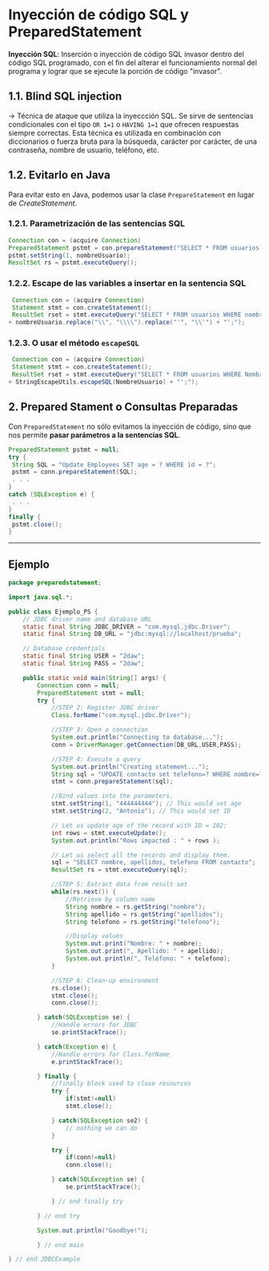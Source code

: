 # Inyección de código SQL y PreparedStatement

**Inyección SQL**: Inserción o inyección de código SQL invasor dentro del código SQL programado, con el fin del alterar el funcionamiento normal del programa y lograr que se ejecute la porción de código "invasor".

## 1.1. Blind SQL injection

-> Técnica de ataque que utiliza la inyeccción SQL. Se sirve de sentencias condicionales con el tipo `OR 1=1` o `HAVING 1=1` que ofrecen respuestas siempre correctas. Esta técnica es utilizada en combinación con diccionarios o fuerza bruta para la búsqueda, carácter por carácter, de una contraseña, nombre de usuario, teléfono, etc.

## 1.2. Evitarlo en Java

Para evitar esto en Java, podemos usar la clase `PrepareStatement` en lugar de *CreateStatement*.

### 1.2.1. Parametrización de las sentencias SQL

```java
Connection con = (acquire Connection)
PreparedStatement pstmt = con.prepareStatement("SELECT * FROM usuarios WHERE nombre = ?");
pstmt.setString(1, nombreUsuario);
ResultSet rs = pstmt.executeQuery();
```

### 1.2.2. Escape de las variables a insertar en la sentencia SQL

```java
 Connection con = (acquire Connection)
 Statement stmt = con.createStatement();
 ResultSet rset = stmt.executeQuery("SELECT * FROM usuarios WHERE nombre = '"
+ nombreUsuario.replace("\\", "\\\\").replace("'", "\\'") + "';");
```

### 1.2.3. O usar el método `escapeSQL`

```java
 Connection con = (acquire Connection)
 Statement stmt = con.createStatement();
 ResultSet rset = stmt.executeQuery("SELECT * FROM usuarios WHERE Nombre = '"
+ StringEscapeUtils.escapeSQL(NombreUsuario) + "';");
```

## 2. Prepared Stament o Consultas Preparadas

Con `PreparedStatement` no sólo evitamos la inyección de código, sino que nos permite **pasar parámetros a la sentencias SQL**.

```java
PreparedStatement pstmt = null;
try {
 String SQL = "Update Employees SET age = ? WHERE id = ?";
 pstmt = conn.prepareStatement(SQL);
 . . .
}
catch (SQLException e) {
 . . .
}
finally {
 pstmt.close();
}
```

---

## Ejemplo

```java
package preparedstatement;

import java.sql.*;

public class Ejemplo_PS {
    // JDBC driver name and database URL
    static final String JDBC_DRIVER = "com.mysql.jdbc.Driver";
    static final String DB_URL = "jdbc:mysql://localhost/prueba";

    // Database credentials
    static final String USER = "2daw";
    static final String PASS = "2daw";

    public static void main(String[] args) {
        Connection conn = null;
        PreparedStatement stmt = null;
        try {
            //STEP 2: Register JDBC driver
            Class.forName("com.mysql.jdbc.Driver");

            //STEP 3: Open a connection
            System.out.println("Connecting to database...");
            conn = DriverManager.getConnection(DB_URL,USER,PASS);

            //STEP 4: Execute a query
            System.out.println("Creating statement...");
            String sql = "UPDATE contacto set telefono=? WHERE nombre=?";
            stmt = conn.prepareStatement(sql);

            //Bind values into the parameters.
            stmt.setString(1, "444444444"); // This would set age
            stmt.setString(2, "Antonio"); // This would set ID

            // Let us update age of the record with ID = 102;
            int rows = stmt.executeUpdate();
            System.out.println("Rows impacted : " + rows );

            // Let us select all the records and display them.
            sql = "SELECT nombre, apellidos, telefono FROM contacto";
            ResultSet rs = stmt.executeQuery(sql);

            //STEP 5: Extract data from result set
            while(rs.next()) {
                //Retrieve by column name
                String nombre = rs.getString("nombre");
                String apellido = rs.getString("apellidos");
                String telefono = rs.getString("telefono");

                //Display values
                System.out.print("Nombre: " + nombre);
                System.out.print(", Apellido: " + apellido);
                System.out.println(", Teléfono: " + telefono);
            }

            //STEP 6: Clean-up environment
            rs.close();
            stmt.close();
            conn.close();

        } catch(SQLException se) {
            //Handle errors for JDBC
            se.printStackTrace();

        } catch(Exception e) {
            //Handle errors for Class.forName
            e.printStackTrace();

        } finally {
            //finally block used to close resources
            try {
                if(stmt!=null)
                stmt.close();

            } catch(SQLException se2) {
                // nothing we can do
            }

            try {
                if(conn!=null)
                conn.close();

            } catch(SQLException se) {
                se.printStackTrace();

            } // end finally try

        } // end try

        System.out.println("Goodbye!");

        } // end main

} // end JDBCExample
```